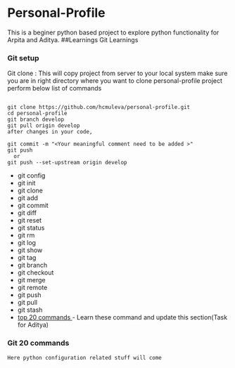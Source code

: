 # Personal-Profile
This is a beginer python based project to explore python functionality for Arpita and Aditya.
##Learnings 
Git Learnings
### Git setup 
Git clone : This will copy project from server to your local system
make sure you are in right  directory where you want to clone personal-profile project
perform below list of commands
```shell script

git clone https://github.com/hcmuleva/personal-profile.git
cd personal-profile
git branch develop
git pull origin develop
after changes in your code, 

git commit -m "<Your meaningful comment need to be added >"
git push 
  or 
git push --set-upstream origin develop

```
* git config
* git init
* git clone
* git add
* git commit
* git diff
* git reset
* git status
* git rm
* git log
* git show
* git tag
* git branch
* git checkout
* git merge
* git remote
* git push
* git pull
* git stash
* [top 20 commands ](https://www.edureka.co/blog/git-commands-with-example/) - Learn these command and update this 
section(Task for Aditya)
### Git 20 commands 
```shell script
Here python configuration related stuff will come

```


